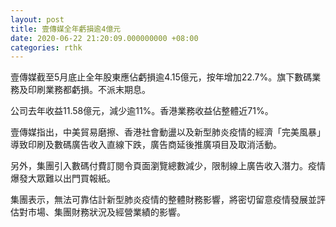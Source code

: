 ```yaml
---
layout: post
title: 壹傳媒全年虧損逾4億元
date: 2020-06-22 21:20:09.000000000 +08:00
categories: rthk
---
```


壹傳媒截至5月底止全年股東應佔虧損逾4.15億元，按年增加22.7%。旗下數碼業務及印刷業務都虧損。不派末期息。

公司去年收益11.58億元，減少逾11%。香港業務收益佔整體近71%。

壹傳媒指出，中美貿易磨擦、香港社會動盪以及新型肺炎疫情的經濟「完美風暴」導致印刷及數碼廣告收入直線下跌，廣告商延後推廣項目及取消活動。

另外，集團引入數碼付費訂閱令頁面瀏覽總數減少，限制線上廣告收入潛力。疫情爆發大眾難以出門買報紙。

集團表示，無法可靠估計新型肺炎疫情的整體財務影響，將密切留意疫情發展並評估對市場、集團財務狀況及經營業績的影響。
